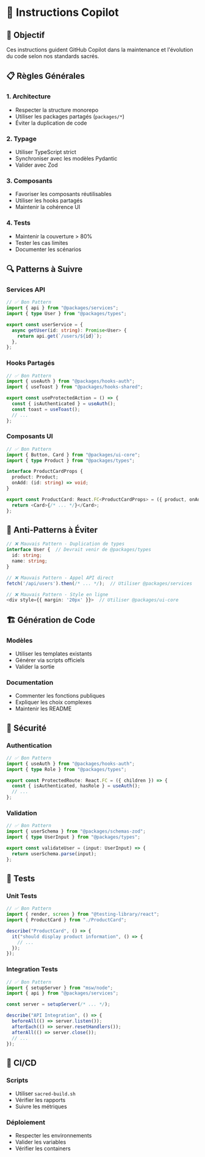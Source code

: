 # 🤖 Instructions Copilot

## 🎯 Objectif

Ces instructions guident GitHub Copilot dans la maintenance et l'évolution du code selon nos standards sacrés.

## 📋 Règles Générales

### 1. Architecture

- Respecter la structure monorepo
- Utiliser les packages partagés (`packages/*`)
- Éviter la duplication de code

### 2. Typage

- Utiliser TypeScript strict
- Synchroniser avec les modèles Pydantic
- Valider avec Zod

### 3. Composants

- Favoriser les composants réutilisables
- Utiliser les hooks partagés
- Maintenir la cohérence UI

### 4. Tests

- Maintenir la couverture > 80%
- Tester les cas limites
- Documenter les scénarios

## 🔍 Patterns à Suivre

### Services API

```typescript
// ✅ Bon Pattern
import { api } from "@packages/services";
import { type User } from "@packages/types";

export const userService = {
  async getUser(id: string): Promise<User> {
    return api.get(`/users/${id}`);
  },
};
```

### Hooks Partagés

```typescript
// ✅ Bon Pattern
import { useAuth } from "@packages/hooks-auth";
import { useToast } from "@packages/hooks-shared";

export const useProtectedAction = () => {
  const { isAuthenticated } = useAuth();
  const toast = useToast();
  // ...
};
```

### Composants UI

```typescript
// ✅ Bon Pattern
import { Button, Card } from "@packages/ui-core";
import { type Product } from "@packages/types";

interface ProductCardProps {
  product: Product;
  onAdd: (id: string) => void;
}

export const ProductCard: React.FC<ProductCardProps> = ({ product, onAdd }) => {
  return <Card>{/* ... */}</Card>;
};
```

## 🚫 Anti-Patterns à Éviter

```typescript
// ❌ Mauvais Pattern - Duplication de types
interface User {  // Devrait venir de @packages/types
  id: string;
  name: string;
}

// ❌ Mauvais Pattern - Appel API direct
fetch('/api/users').then(/* ... */);  // Utiliser @packages/services

// ❌ Mauvais Pattern - Style en ligne
<div style={{ margin: '20px' }}>  // Utiliser @packages/ui-core
```

## 🏗️ Génération de Code

### Modèles

- Utiliser les templates existants
- Générer via scripts officiels
- Valider la sortie

### Documentation

- Commenter les fonctions publiques
- Expliquer les choix complexes
- Maintenir les README

## 🔐 Sécurité

### Authentication

```typescript
// ✅ Bon Pattern
import { useAuth } from "@packages/hooks-auth";
import { type Role } from "@packages/types";

export const ProtectedRoute: React.FC = ({ children }) => {
  const { isAuthenticated, hasRole } = useAuth();
  // ...
};
```

### Validation

```typescript
// ✅ Bon Pattern
import { userSchema } from "@packages/schemas-zod";
import { type UserInput } from "@packages/types";

export const validateUser = (input: UserInput) => {
  return userSchema.parse(input);
};
```

## 📝 Tests

### Unit Tests

```typescript
// ✅ Bon Pattern
import { render, screen } from "@testing-library/react";
import { ProductCard } from "./ProductCard";

describe("ProductCard", () => {
  it("should display product information", () => {
    // ...
  });
});
```

### Integration Tests

```typescript
// ✅ Bon Pattern
import { setupServer } from "msw/node";
import { api } from "@packages/services";

const server = setupServer(/* ... */);

describe("API Integration", () => {
  beforeAll(() => server.listen());
  afterEach(() => server.resetHandlers());
  afterAll(() => server.close());
  // ...
});
```

## 🔄 CI/CD

### Scripts

- Utiliser `sacred-build.sh`
- Vérifier les rapports
- Suivre les métriques

### Déploiement

- Respecter les environnements
- Valider les variables
- Vérifier les containers
